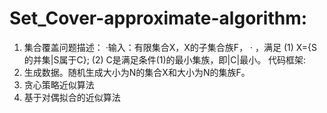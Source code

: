 # Set_Cover-approximate-algorithm:
1.	集合覆盖问题描述：
·输入：有限集合X，X的子集合族F， 
· ，满足
(1)  X={S的并集|S属于C};
(2) C是满足条件(1)的最小集族，即|C|最小。
代码框架:
1.	生成数据。随机生成大小为N的集合X和大小为N的集族F。
2.	贪心策略近似算法
3.	基于对偶拟合的近似算法
